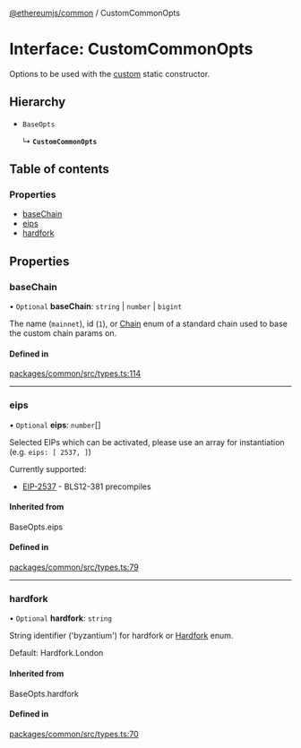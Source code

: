 [@ethereumjs/common](../README.md) / CustomCommonOpts

# Interface: CustomCommonOpts

Options to be used with the [custom](../classes/Common.md#custom) static constructor.

## Hierarchy

- `BaseOpts`

  ↳ **`CustomCommonOpts`**

## Table of contents

### Properties

- [baseChain](CustomCommonOpts.md#basechain)
- [eips](CustomCommonOpts.md#eips)
- [hardfork](CustomCommonOpts.md#hardfork)

## Properties

### baseChain

• `Optional` **baseChain**: `string` \| `number` \| `bigint`

The name (`mainnet`), id (`1`), or [Chain](../enums/Chain.md) enum of
a standard chain used to base the custom chain params on.

#### Defined in

[packages/common/src/types.ts:114](https://github.com/ethereumjs/ethereumjs-monorepo/blob/master/packages/common/src/types.ts#L114)

___

### eips

• `Optional` **eips**: `number`[]

Selected EIPs which can be activated, please use an array for instantiation
(e.g. `eips: [ 2537, ]`)

Currently supported:

- [EIP-2537](https://eips.ethereum.org/EIPS/eip-2537) - BLS12-381 precompiles

#### Inherited from

BaseOpts.eips

#### Defined in

[packages/common/src/types.ts:79](https://github.com/ethereumjs/ethereumjs-monorepo/blob/master/packages/common/src/types.ts#L79)

___

### hardfork

• `Optional` **hardfork**: `string`

String identifier ('byzantium') for hardfork or [Hardfork](../enums/Hardfork.md) enum.

Default: Hardfork.London

#### Inherited from

BaseOpts.hardfork

#### Defined in

[packages/common/src/types.ts:70](https://github.com/ethereumjs/ethereumjs-monorepo/blob/master/packages/common/src/types.ts#L70)
